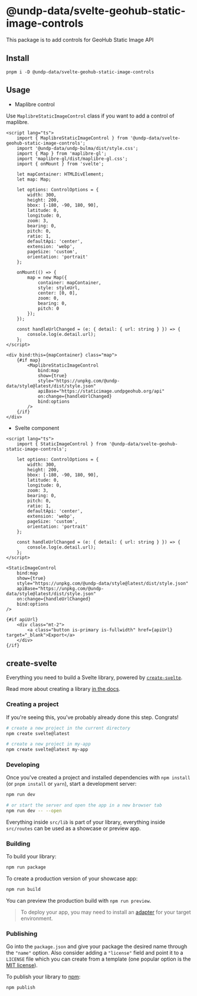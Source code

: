 # @undp-data/svelte-geohub-static-image-controls

This package is to add controls for GeoHub Static Image API

## Install

```
pnpm i -D @undp-data/svelte-geohub-static-image-controls
```

## Usage

- Maplibre control

Use `MaplibreStaticImageControl` class if you want to add a control of maplibre.

```svelte
<script lang="ts">
	import { MaplibreStaticImageControl } from '@undp-data/svelte-geohub-static-image-controls';
	import '@undp-data/undp-bulma/dist/style.css';
	import { Map } from 'maplibre-gl';
	import 'maplibre-gl/dist/maplibre-gl.css';
	import { onMount } from 'svelte';

	let mapContainer: HTMLDivElement;
	let map: Map;

	let options: ControlOptions = {
		width: 300,
		height: 200,
		bbox: [-180, -90, 180, 90],
		latitude: 0,
		longitude: 0,
		zoom: 3,
		bearing: 0,
		pitch: 0,
		ratio: 1,
		defaultApi: 'center',
		extension: 'webp',
		pageSize: 'custom',
		orientation: 'portrait'
	};

	onMount(() => {
		map = new Map({
			container: mapContainer,
			style: styleUrl,
			center: [0, 0],
			zoom: 0,
			bearing: 0,
			pitch: 0
		});
	});

	const handleUrlChanged = (e: { detail: { url: string } }) => {
		console.log(e.detail.url);
	};
</script>

<div bind:this={mapContainer} class="map">
	{#if map}
		<MaplibreStaticImageControl
			bind:map
			show={true}
			style="https://unpkg.com/@undp-data/style@latest/dist/style.json"
			apiBase="https://staticimage.undpgeohub.org/api"
			on:change={handleUrlChanged}
			bind:options
		/>
	{/if}
</div>
```

- Svelte component

```svelte
<script lang="ts">
	import { StaticImageControl } from '@undp-data/svelte-geohub-static-image-controls';

	let options: ControlOptions = {
		width: 300,
		height: 200,
		bbox: [-180, -90, 180, 90],
		latitude: 0,
		longitude: 0,
		zoom: 3,
		bearing: 0,
		pitch: 0,
		ratio: 1,
		defaultApi: 'center',
		extension: 'webp',
		pageSize: 'custom',
		orientation: 'portrait'
	};

	const handleUrlChanged = (e: { detail: { url: string } }) => {
		console.log(e.detail.url);
	};
</script>

<StaticImageControl
	bind:map
	show={true}
	style="https://unpkg.com/@undp-data/style@latest/dist/style.json"
	apiBase="https://unpkg.com/@undp-data/style@latest/dist/style.json"
	on:change={handleUrlChanged}
	bind:options
/>

{#if apiUrl}
	<div class="mt-2">
		<a class="button is-primary is-fullwidth" href={apiUrl} target="_blank">Export</a>
	</div>
{/if}
```

## create-svelte

Everything you need to build a Svelte library, powered by [`create-svelte`](https://github.com/sveltejs/kit/tree/master/packages/create-svelte).

Read more about creating a library [in the docs](https://kit.svelte.dev/docs/packaging).

### Creating a project

If you're seeing this, you've probably already done this step. Congrats!

```bash
# create a new project in the current directory
npm create svelte@latest

# create a new project in my-app
npm create svelte@latest my-app
```

### Developing

Once you've created a project and installed dependencies with `npm install` (or `pnpm install` or `yarn`), start a development server:

```bash
npm run dev

# or start the server and open the app in a new browser tab
npm run dev -- --open
```

Everything inside `src/lib` is part of your library, everything inside `src/routes` can be used as a showcase or preview app.

### Building

To build your library:

```bash
npm run package
```

To create a production version of your showcase app:

```bash
npm run build
```

You can preview the production build with `npm run preview`.

> To deploy your app, you may need to install an [adapter](https://kit.svelte.dev/docs/adapters) for your target environment.

### Publishing

Go into the `package.json` and give your package the desired name through the `"name"` option. Also consider adding a `"license"` field and point it to a `LICENSE` file which you can create from a template (one popular option is the [MIT license](https://opensource.org/license/mit/)).

To publish your library to [npm](https://www.npmjs.com):

```bash
npm publish
```
